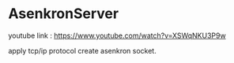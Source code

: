 # AsenkronServer

youtube link : https://www.youtube.com/watch?v=XSWqNKU3P9w

apply tcp/ip protocol
create asenkron socket.
